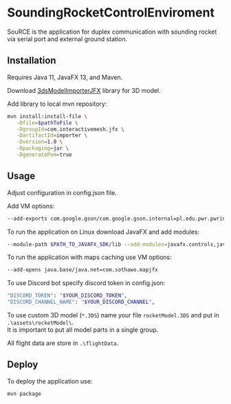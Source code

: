 # SoundingRocketControlEnviroment

SouRCE is the application for duplex communication with sounding rocket via serial port and external ground station.

## Installation
Requires Java 11, JavaFX 13, and Maven.

Download [3dsModelImporterJFX](http://www.interactivemesh.org/models/jfx3dimporter.html) library for 3D model.

Add library to local mvn repository:
```bash
mvn install:install-file \
   -Dfile=$pathToFile \
   -DgroupId=com.interactivemesh.jfx \
   -DartifactId=importer \
   -Dversion=1.0 \
   -Dpackaging=jar \
   -DgeneratePom=true
```

## Usage

Adjust configuration in config.json file.

Add VM options:
```bash
--add-exports com.google.gson/com.google.gson.internal=pl.edu.pwr.pwrinspace.poliwrocket
```
To run the application on Linux download JavaFX and add modules:
```bash
--module-path $PATH_TO_JAVAFX_SDK/lib --add-modules=javafx.controls,javafx.fxml,javafx.base,javafx.graphics,javafx.web
```

To run the application with maps caching use VM options:
```bash
--add-opens java.base/java.net=com.sothawo.mapjfx
```

To use Discord bot specify discord token in config.json:
```bash
"DISCORD_TOKEN": "$YOUR_DISCORD_TOKEN",
"DISCORD_CHANNEL_NAME": "$YOUR_DISCORD_CHANNEL",
```

To use custom 3D model (```*.3DS```) name your file ```rocketModel.3DS``` and put in ```.\assets\rocketModel\```.  
It is important to put all model parts in a single group.


All flight data are store in ```.\flightData```.
## Deploy

To deploy the application use:
```bash
mvn package
